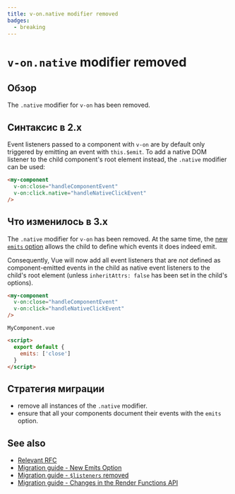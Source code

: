 ```yaml
---
title: v-on.native modifier removed
badges:
  - breaking
---
```


# `v-on.native` modifier removed <MigrationBadges :badges="$frontmatter.badges" />

## Обзор

The `.native` modifier for `v-on` has been removed.

## Синтаксис в 2.x

Event listeners passed to a component with `v-on` are by default only triggered by emitting an event with `this.$emit`. To add a native DOM listener to the child component's root element instead, the `.native` modifier can be used:

```html
<my-component
  v-on:close="handleComponentEvent"
  v-on:click.native="handleNativeClickEvent"
/>
```

## Что изменилось в 3.x

The `.native` modifier for `v-on` has been removed. At the same time, the [new `emits` option](emits-option.md) allows the child to define which events it does indeed emit.

Consequently, Vue will now add all event listeners that are _not_ defined as component-emitted events in the child as native event listeners to the child's root element (unless `inheritAttrs: false` has been set in the child's options).

```html
<my-component
  v-on:close="handleComponentEvent"
  v-on:click="handleNativeClickEvent"
/>
```

`MyComponent.vue`

```html
<script>
  export default {
    emits: ['close']
  }
</script>
```

## Стратегия миграции

- remove all instances of the `.native` modifier.
- ensure that all your components document their events with the `emits` option.

## See also

- [Relevant RFC](https://github.com/vuejs/rfcs/blob/master/active-rfcs/0031-attr-fallthrough.md#v-on-listener-fallthrough)
- [Migration guide - New Emits Option](emits-option.md)
- [Migration guide - `$listeners` removed](listeners-removed.md)
- [Migration guide - Changes in the Render Functions API](render-function-api.md)
